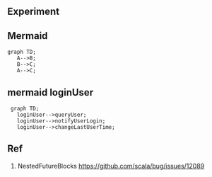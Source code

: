 ## Experiment 

## Mermaid 

 ```mermaid 
 graph TD;
    A-->B;
    B-->C;
    A-->C;
 ```

## mermaid loginUser

 ```mermaid 
  graph TD;
    loginUser-->queryUser;
    loginUser-->notifyUserLogin;
    loginUser-->changeLastUserTime;
 ```
## Ref 

1. NestedFutureBlocks  https://github.com/scala/bug/issues/12089

